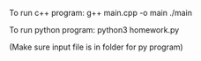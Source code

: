 To run c++ program:
g++ main.cpp -o main
./main

To run python program:
python3 homework.py

(Make sure input file is in folder for py program)
